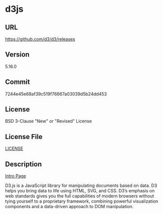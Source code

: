 # d3js

## URL

https://github.com/d3/d3/releases

## Version

5.16.0

## Commit

7244e45e68af39c519f76667a03039d5b24dd453

## License

BSD 3-Clause "New" or "Revised" License

## License File

[LICENSE](repo/LICENSE)

## Description

[Intro Page](https://d3js.org/)

D3.js is a JavaScript library for manipulating documents based on data. D3 helps you bring data to life using HTML, SVG, and CSS. D3’s emphasis on web standards gives you the full capabilities of modern browsers without tying yourself to a proprietary framework, combining powerful visualization components and a data-driven approach to DOM manipulation.
